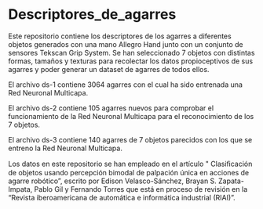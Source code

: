# Descriptores_de_agarres
Este repositorio contiene los descriptores de los agarres a diferentes objetos generados con una mano Allegro Hand junto con un conjunto de sensores Tekscan Grip System. Se han seleccionado 7 objetos con distintas formas, tamaños y texturas para recolectar los datos propioceptivos de sus agarres y poder generar un dataset de agarres de todos ellos.

El archivo ds-1 contiene 3064 agarres con el cual ha sido entrenada una Red Neuronal Multicapa.

El archivo ds-2 contiene 105 agarres nuevos para comprobar el funcionamiento de la Red Neuronal Multicapa para el reconocimiento de los 7 objetos.

El archivo ds-3 contiene 140 agarres de 7 objetos parecidos con los que se entreno la Red Neuronal Multicapa.

Los datos en este repositorio se han empleado en el artículo " Clasiﬁcación de objetos usando percepción bimodal de palpación única en acciones de agarre robótico”, escrito por Edison Velasco-Sánchez, Brayan S. Zapata-Impata, Pablo Gil y Fernando Torres que está en proceso de revisión en la “Revista iberoamericana de automática e informática industrial (RIAI)”.

